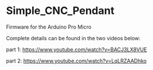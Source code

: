 # Simple_CNC_Pendant
Firmware for the Arduino Pro Micro

Complete details can be found in the two videos below:

part 1: https://www.youtube.com/watch?v=BACJ3LX8VUE

part 2: https://www.youtube.com/watch?v=LqLRZAADhko

